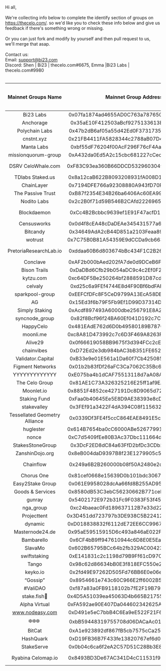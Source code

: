 
Hi all,<br/>
<br/>
    We're collecting info below to complete the identify section of groups on https://thecelo.com/. so we'd like you to check these info below and give us feedback if there's something wrong or missing.<br/> 
<br/>Or you can just fork and modify by yourself and then pull request to us, we'll merge that asap. <br/>
<br/>
Contact us:<br/>
Email: support@bi23.com<br/>
Discord:
Shen | Bi23 | thecelo.com#6675, Emma |Bi23 Labs  | thecelo.com#9980<br/>
<br/>

| Mainnet Groups Name  | Mainnet Group Address | [TGCSO](https://docs.google.com/spreadsheets/d/e/2PACX-1vQwk10o6YV0uriR8LuYfLqB1irjmOX_-L6Jljn3BtKlmz_R_TsUU8aI-pMqGVlu4HQKIQlQaFkUhsyl/pubhtml?gid=1970613133&single=true) entity identity | [TGCSO](https://docs.google.com/spreadsheets/d/e/2PACX-1vQwk10o6YV0uriR8LuYfLqB1irjmOX_-L6Jljn3BtKlmz_R_TsUU8aI-pMqGVlu4HQKIQlQaFkUhsyl/pubhtml?gid=1970613133&single=true) master validator chanllege | community tool | keybase|website |
| :---: | :-------: | :-------: | :-----: | :-----: | :-----: | :-----: |
| Bi23 Labs|0x07fa1874ad4655AD0C763a7876503509be11e29E|Bi23|50.00%|https://thecelo.com|https://keybase.io/sunxmldapp|https://bi23.com|
|Anchorage|0x35aE10F412503aBcf9275133613E8df7f56E72Be|||||https://anchorage.com/
| Polychain Labs|0x47b2dB6af05a55d42Ed0F3731735F9479ABF0673||||https://keybase.io/polychainlabs|https://www.polychainlabs.com/|
| cnstnt.xyz|0x21FB4411FA5828344c2788aB07D4cc12a12571b9|cnstnt.xyz|/| 
| Manta Labs|0xbf55dF76204f00AcF296F76cF4Aaf86A866a5eb0||||https://keybase.io/mantalabs|/|http://mantalabs.org/
| missionquorum-group|0xA432da0Ed5A2c15cbc681227cCec3b375908FdCB|/|/|
| DSRV CeloWhale.com | 0xF83C93ea360B66DDCD532960304948B1c10786a1|dsrv labs - WellDoneStake.com|75.00%|https://www.celowhale.com|https://keybase.io/dsrvlabs|https://www.celowhale.com|
| TDlabs   Staked.us | 0x8a12caB622B8093208931fA008D12D6Ba5AF47E4|Tdlabs|70.00%||https://keybase.io/tdlabs_crypto|https://tdlabs.ca/
| ChainLayer | 0x7194DFE766a92308880A943fD70F31c8E7c50e66|Chainlayer1|100.00%||https://keybase.io/chainlayer|https://www.chainlayer.io/
| The Passive Trust | 0xB87f2354E34B26ba6406Ac60EA99DCD8cd5e63Bf|/|/||https://keybase.io/thepassivetrust|https://www.thepassivetrust.com/
| Nodito Labs | 0x2c2B0f71d59B546B2CAfd222696589c13C3c325C|/|/|||https://noditolabs.com/
| Blockdaemon | 0xCc4B2Bcbbc9639ef1E91F47acfD12Bd131525e79|"daithi-blockdaemon|70.00%||https://keybase.io/blockdaemon_ops|https://blockdaemon.com/
| Censusworks | 0x0d4f8cEA48cDaDEAe345431577a64983c0535B12|census0|72.50%||https://keybase.io/censusworks|https://censusworks.com/
| Bitcandy | 0x34649AdA2cB44D851a2103Feaa8922DedDABfc1c|/|/|
| wotrust | 0x7C75B0B81A54359E9dCCDa9cb663ca2e3De6B710|wotrust1|72.50%|https://celovote.com|https://keybase.io/wotrust|https://wotrust.us/
| PretoriaResearchLab.io|0xddaa60B6d803674bBc434F1C2B261CeB67C2fd7c|pretoria|66.70%|https://cauldron.pretoriaresearchlab.io/block-map|https://keybase.io/pretoriaresearch|https://pretoriaresearchlab.io/
| Conclave|0xAF2b000bAed202fA7de0d9DCeB6F6612De348011|/|/|https://celoist.com|
| Bison Trails | 0xDaDBd6Cfb29b054aDC9c4c2Ef0F21f0BBdb44871|Bison Trails|69.20%||https://keybase.io/bisontrails|https://bisontrails.co/
| kytzu.com | 0xc64DF5Be250264bf2888591D87cdeB13BFADC501|kytzu|76.70%||https://keybase.io/kytzu|https://kytzu.com/
| celvaly | 0xd25c6a9FEf4744E8d4F90Bf6bdFAF7686909d799|celvaly0 |72.50%|
| sparkpool-group | 0xEEFCfDFc8F5CeD9799A13EcA58DE2ba7534eAB92|sparkpool-v1"|30.00%||https://keybase.io/spark_pool|https://www.sparkpool.com/
| AG | 0x15Ed3f6b79F5Fb9Ef1D99D37314Dd626b3005F0b|AGx1|53.30%|
| Simply Staking | 0xAcdf897493A6000dbe256791E8A2beCbb405FD4F|Simply Staking|100.00%|||https://simply-vc.com.mt/
| syncnode_group | 0x82f8Bcf96f24BA60Ef041D192c7CE04C907E2fb8|syncnode|75.00%||https://keybase.io/syncnode
| HappyCelo | 0x481EAdE762d6D0b49580189B78709c9347b395bf|happycelo|88.30%||https://keybase.io/happycelo|https://www.happycelo.com/
| moonli.me | 0xc8A81D473992c7c6D3F469A8263F24914625709d|moonlime|72.50%||https://keybase.io/y3v63n|https://moonli.me/
| Alive29 | 0x0f66619058BB9675f3d394FCc2cE236a29901571|Alive29|82.50%||https://keybase.io/alive29
| chainvibes | 0xD72Ed2e3db984bAC3bB351FE652200dE527eFfcf|chainvibes|100.00%||https://keybase.io/chainvibes|https://chainvibes.com/
| Validator.Capital | 0xB33e9e01E561a1Da60f7Cb42508500e571afb6Eb|Qoor.io|79.20%||https://keybase.io/validatorcapital|https://www.validator.capital/
| Figment Networks | 0x01b2b83fDf26aFC3Ca7062C35Bc68c8DdE56dB04|Figment Networks|95.80%||https://keybase.io/figmentnetworks|https://figment.network/
| YYYYYYYYYYYYY | 0xE075ba4b1dCAF75513118d7aA08A057c658842c9|YYYYYYYYYYYYY|65.80%||https://keybase.io/yyyyyyyyyyyyy
| The Celo Group | 0x81AE1C73A326325216E25ff1af9EA3871195036E|Newroad|/||https://keybase.io/thecelogroup|https://newroad.network/
| Moonlet.io | 0x8851F4852ce427191Dc8D9065d720619889e3260|MoonletV|100.00%|||https://moonlet.io/
| Staking Fund | 0xFaa0b40645Ee5E8D9AE38393e8cDF8e5baA71d13|Staking Fund|75.00%||https://keybase.io/stakingfund|https://staking.fund/
|stakevalley|0x3FEf91a3422F4dA394C08f115632D3e075d0EFFd|||||https://www.stakevalley.com/
| Tessellated Geometry Alliance | 0x0339Df3FE4f5ccC864EAE8491E5c8AEc4611A631|/|/||https://keybase.io/tessellatedgeo|https://tessellatedgeometry.com/
| huglester | 0x614B7654ba0cC6000ABe526779911b70C1F7125A|huglester00|54.20%||https://keybase.io/huglester
| nonce | 0xC7d5409fEe80B3Ac37Dbc111664dC511a5982469|nonce - validator1|/|
| StakesStoneGroup| 0x3DcF2ED8dC84a63FfD2bfDc3CDb2fA0B1aeAfE5c|StakesStoneGroup|75.00%|
| ZanshinDojo.org| 0x8eB004daD9397B8f23E1279905c584920000756D|ZanshinDojo.org|63.30%|
| Chainflow| 0x249a6B2B260000b08f50A2480e2d703bAf02E8BE|Chainflow-Validator|/|
| Chorus One| 0x81cef0668e15639D0b101bdc3067699309D73BED|chorusone|75.80%||https://keybase.io/chorusoneinc|https://chorus.one/
| Easy2Stake Group| 0x061E9958028dcAa66fd8B255AD95194203b6c4Da|/|/|/|https://keybase.io/easy2stake|https://www.easy2stake.com/
| Goods & Services| 0x8580dB53C3ebC56230662B771ceF2707E92Ef83A|/|/|
| gunray| 0x5402172E972b31Fc9F0383F53f45823Ab5037379|gunray01|0.00%||https://keybase.io/gunray
| nga_group| 0xc24baeac0Fd189637112B7e33d22FfF2730aF993|NGA_validator|/|
| Projecttent| 0x3D451dd723797b3DE938C5B22412032B6452591A|projecttent-ceres|70.00%||https://keybase.io/projecttent
| dynamic| 0xD018838832f6112dE72EE6CC9967C56B333a0d1C|/|/|
| Masternode24.de| 0x95aE59515915D6c493a846aE022F93726652b50A|Masternode25.de|69.20%||https://keybase.io/masternode24
| Bambarello| 0x6CF4bB9ff947610944c6D8E0E5Ea26B1dEa73196|Bambarello|90.80%||https://keybase.io/bambarello
| SlavaMo| 0x602B65795BCc64b2fb329AC004236E194f077158|SlavaMo|/||https://keybase.io/slavamo
| swiftstaking| 0xE141831c2c1198d79B9Ff61cD97C3bAca7F071E0|/|/||https://keybase.io/swiftstaking|https://www.swiftstaking.com/
| Tango| 0x98c62d86634bB0E3f818EFC550e2F33369Eae7F3|/|/|
| keyko.io| 0x2fd49E97262D505Fd76BB6E0e06eC10e1fd54589|/|/|
| “Gossip”| 0x8954661e743c60C966E2ff6002B514126bb1cFe2|/|/|
| #ValiDAO| 0xf87a83a0FB9118102b7fE2F19B7940dE3D421932|/|/|
| stake.fish🐠 | 0x4D5A51039ea45063D4b665B21755db20A738DaDc|stake.fish|66.70%||https://keybase.io/stakedotfish|https://stake.fish/
| Alpha Virtual| 0xFA592ae90E407Da044602342625AAABBF5d50C22|/|/|
| www.nodeasy.com| 0xD491e5eC7bbB4C6Ea9eE522F21F6621706e65a3E|Nodeasy|/||https://keybase.io/nodeasy|https://www.nodeasy.com/
| ❄️❄️❄️ | 0xbB59448319755708d06DACaAc017308129FffdBb|/|/|
| BitCat| 0xA1e923892df867fB5cb7575cCa2538c394aD1BD9|bitcat|/||https://keybase.io/bitcat365|https://www.bitcat365.com/
| HashQuark| 0xD19FB36B7F433fe13820767ef6d0E26FDbaB68CC|hashquark|0.00%||https://keybase.io/hashquark|https://www.hashquark.io/#/
| StakeServe| 0x0b04c6ca6f2eA2C57D51C28Bb3E82b0c9B4072Eb|/|/|
| Ryabina  Celomap.io | 0x8493BD3De67AC341D4cC11531f96a1A2cdBf29aD|ryabina-1|0.00%|https://celomap.io https://t.me/Celo_Ryabina_bot|https://keybase.io/ryabina|https://ryabina.io/
